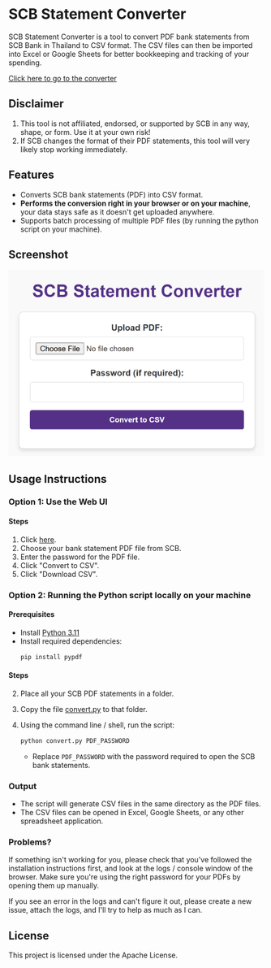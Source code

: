 # SCB Statement Converter

SCB Statement Converter is a tool to convert PDF bank statements from SCB Bank in Thailand to CSV format. The CSV files can then be imported into Excel or Google Sheets for better bookkeeping and tracking of your spending.

[Click here to go to the converter](https://shlomki.github.io/scb-statement-converter/)

## Disclaimer

1. This tool is not affiliated, endorsed, or supported by SCB in any way, shape, or form. Use it at your own risk!
5. If SCB changes the format of their PDF statements, this tool will very likely stop working immediately.

## Features

- Converts SCB bank statements (PDF) into CSV format.
- **Performs the conversion right in your browser or on your machine**, your data stays safe as it doesn't get uploaded anywhere.
- Supports batch processing of multiple PDF files (by running the python script on your machine).

## Screenshot

<img src="https://github.com/shlomki/scb-statement-converter/blob/main/screenshots/webui.png?raw=true" alt="Web UI" width="720"/>

## Usage Instructions

### Option 1: Use the Web UI

#### Steps

1. Click [here](https://shlomki.github.io/scb-statement-converter/).
2. Choose your bank statement PDF file from SCB.
3. Enter the password for the PDF file.
4. Click "Convert to CSV".
5. Click "Download CSV".

### Option 2: Running the Python script locally on your machine

#### Prerequisites

- Install [Python 3.11](https://www.python.org/downloads/)
- Install required dependencies:
   ```sh
   pip install pypdf
   ```

#### Steps

2. Place all your SCB PDF statements in a folder.
3. Copy the file [convert.py](https://github.com/shlomki/scb-statement-converter/blob/main/convert.py) to that folder.
4. Using the command line / shell, run the script:

   ```sh
   python convert.py PDF_PASSWORD
   ```
   - Replace `PDF_PASSWORD` with the password required to open the SCB bank statements.

### Output

- The script will generate CSV files in the same directory as the PDF files.
- The CSV files can be opened in Excel, Google Sheets, or any other spreadsheet application.

### Problems?

If something isn't working for you, please check that you've followed the installation instructions first, and look at the logs / console window of the browser. Make sure you're using the right password for your PDFs by opening them up manually.

If you see an error in the logs and can't figure it out, please create a new issue, attach the logs, and I'll try to help as much as I can.

## License

This project is licensed under the Apache License.
